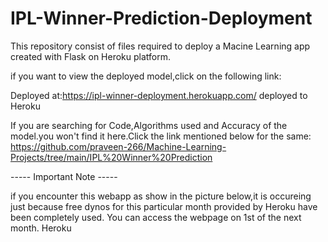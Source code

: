 
# IPL-Winner-Prediction-Deployment         

This repository consist of files required to deploy a Macine Learning app created with Flask on Heroku platform.            

if you want to view the deployed model,click on the following link:                 

Deployed at:https://ipl-winner-deployment.herokuapp.com/ deployed to Heroku              

If you are searching for Code,Algorithms used and Accuracy of the model.you won't find it here.Click the link mentioned below for the same:             
https://github.com/praveen-266/Machine-Learning-Projects/tree/main/IPL%20Winner%20Prediction


----- Important Note -----

if you encounter this webapp as show in the picture below,it is occureing just because free dynos for this particular month provided by Heroku have been completely used. You can access the webpage on 1st of the next month.
Heroku
